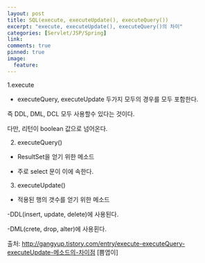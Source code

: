 ```yaml
---
layout: post
title: SQL(execute, executeUpdate(), executeQuery())
excerpt: "execute, executeUpdate(), executeQuery()의 차이"
categories: [Servlet/JSP/Spring]
link:
comments: true
pinned: true
image:
  feature:
---
```


1.execute

- executeQuery, executeUpdate 두가지 모두의 경우를 모두 포함한다.

즉 DDL, DML, DCL 모두 사용할수 있다는 것이다.

다만, 리턴이 boolean 값으로 넘어온다.



2. executeQuery()

- ResultSet을 얻기 위한 메소드

- 주로 select 문이 이에 속한다.



3. executeUpdate()

- 적용된 행의 갯수를 얻기 위한 메소드

-DDL(insert, update, delete)에 사용된다.

-DML(crete, drop, alter)에 사용횐다.



출처: http://gangyup.tistory.com/entry/execute-executeQuery-executeUpdate-메소드의-차이점 [쁨엽이]
